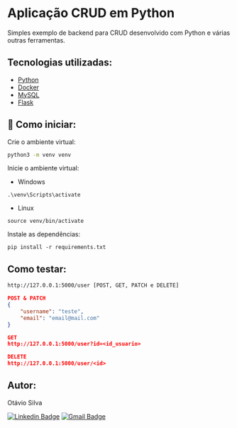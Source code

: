 # Aplicação CRUD em Python

Simples exemplo de backend para CRUD desenvolvido com Python e várias outras ferramentas.

## Tecnologias utilizadas:

- [Python](https://www.python.org/)
- [Docker](https://www.docker.com/)
- [MySQL](https://www.mysql.com/)
- [Flask](https://flask.palletsprojects.com/en/stable/)

## 🚀 Como iniciar:

Crie o ambiente virtual:

```bash
python3 -m venv venv
```

Inicie o ambiente virtual:

- Windows

```
.\venv\Scripts\activate
```

- Linux

```
source venv/bin/activate
```

Instale as dependências:

```
pip install -r requirements.txt
```

## Como testar:

```bash
http://127.0.0.1:5000/user [POST, GET, PATCH e DELETE]
```

```json
POST & PATCH
{
    "username": "teste",
    "email": "email@mail.com"
}
```

```json
GET
http://127.0.0.1:5000/user?id=<id_usuario>
```

```json
DELETE
http://127.0.0.1:5000/user/<id>
```

## Autor:

Otávio Silva

[![Linkedin Badge](https://img.shields.io/badge/-LinkedIn-blue?style=flat-square&logo=Linkedin&logoColor=white&link=https://www.linkedin.com/in/otaviosilva22/)](https://www.linkedin.com/in/otaviosilva22/)
[![Gmail Badge](https://img.shields.io/badge/-Gmail-c14438?style=flat-square&logo=Gmail&logoColor=white&link=mailto:otavio.ssilva22@gmail.com)](mailto:otavio.ssilva22@gmail.com)
